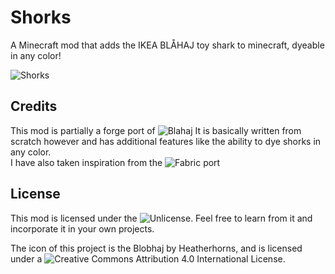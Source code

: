 # Shorks
A Minecraft mod that adds the IKEA BLÅHAJ toy shark to minecraft, dyeable in any color!  

![Shorks](http://share.evaisa.dev/RYopzZODw.png)

## Credits
This mod is partially a forge port of ![Blahaj](https://github.com/Hibiii/Blahaj)
It is basically written from scratch however and has additional features like the ability to dye shorks in any color.  
I have also taken inspiration from the ![Fabric port](https://github.com/DaFuqs/Blahaj)

## License

This mod is licensed under the ![Unlicense](https://github.com/EvaisaGiac/ShorkMod/blob/main/LICENSE). Feel free to learn from it and incorporate it in your own projects.

The icon of this project is the Blobhaj by Heatherhorns, and is licensed under a ![Creative Commons Attribution 4.0 International License](https://creativecommons.org/licenses/by/4.0/).
